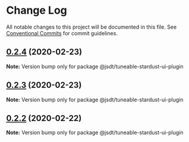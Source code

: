 # Change Log

All notable changes to this project will be documented in this file.
See [Conventional Commits](https://conventionalcommits.org) for commit guidelines.

## [0.2.4](https://github.com/jsdevtools/jsdevtools/compare/@jsdt/tuneable-stardust-ui-plugin@0.2.1...@jsdt/tuneable-stardust-ui-plugin@0.2.4) (2020-02-23)

**Note:** Version bump only for package @jsdt/tuneable-stardust-ui-plugin





## [0.2.3](https://github.com/jsdevtools/jsdevtools/compare/@jsdt/tuneable-stardust-ui-plugin@0.2.1...@jsdt/tuneable-stardust-ui-plugin@0.2.3) (2020-02-23)

**Note:** Version bump only for package @jsdt/tuneable-stardust-ui-plugin





## [0.2.2](https://github.com/jsdevtools/jsdevtools/compare/@jsdt/tuneable-stardust-ui-plugin@0.2.1...@jsdt/tuneable-stardust-ui-plugin@0.2.2) (2020-02-22)

**Note:** Version bump only for package @jsdt/tuneable-stardust-ui-plugin





                                                                                                                                                                                                                                                                                                                                                                                                                                                                                                                                                                                                                                                                                                                                                                                              
